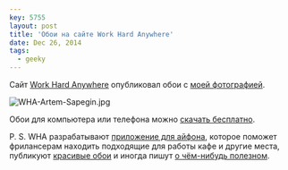 ```yaml
---
key: 5755
layout: post
title: 'Обои на сайте Work Hard Anywhere'
date: Dec 26, 2014
tags:
  - geeky
---
```


Сайт [Work Hard Anywhere](http://workhardanywhere.com/) опубликовал обои с [моей фотографией](http://birdwatcher.ru/albums/cityscapes/photos/1383/).

![WHA-Artem-Sapegin.jpg](upload://WHA-Artem-Sapegin.jpg)

Обои для компьютера или телефона можно [скачать бесплатно](http://workhardanywhere.com/portfolio_page/triumph-palace/).

P. S. WHA разрабатывают [приложение для айфона](http://workhardanywhere.com/), которое поможет фрилансерам находить подходящие для работы кафе и другие места, публикуют [красивые обои](http://workhardanywhere.com/blog/) и иногда пишут [о чём-нибудь полезном](http://workhardanywhere.com/the-guide-to-cafe-etiquette/).
